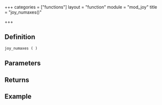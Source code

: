 +++
categories = ["functions"]
layout = "function"
module = "mod_joy"
title = "joy_numaxes()"

+++

## Definition

    joy_numaxes ( )

## Parameters

## Returns

## Example
